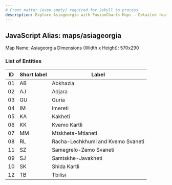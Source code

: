 ```yaml
---
# Front matter (even empty) required for Jekyll to process
description: Explore Asiageorgia with FusionCharts Maps – Detailed features for seamless integration. Try now & enhance your data visualization today! 
---
```


## JavaScript Alias: maps/asiageorgia

Map Name: Asiageorgia
Dimensions (Width x Height): 570x290

### List of Entities

| ID  | Short label | Label                             |
| --- | ----------- | --------------------------------- |
| 01  | AB          | Abkhazia                          |
| 02  | AJ          | Adjara                            |
| 03  | GU          | Guria                             |
| 04  | IM          | Imereti                           |
| 05  | KA          | Kakheti                           |
| 06  | KK          | Kvemo Kartli                      |
| 07  | MM          | Mtskheta-Mtianeti                 |
| 08  | RL          | Racha-Lechkhumi and Kvemo Svaneti |
| 11  | SZ          | Samegrelo-Zemo Svaneti            |
| 09  | SJ          | Samtskhe-Javakheti                |
| 10  | SK          | Shida Kartli                      |
| 12  | TB          | Tbilisi                           |
